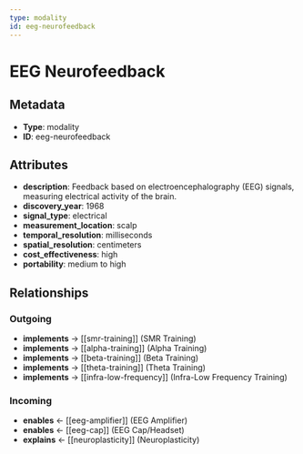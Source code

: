 ```yaml
---
type: modality
id: eeg-neurofeedback
---
```


# EEG Neurofeedback

## Metadata

- **Type**: modality
- **ID**: eeg-neurofeedback

## Attributes

- **description**: Feedback based on electroencephalography (EEG) signals, measuring electrical activity of the brain.
- **discovery_year**: 1968
- **signal_type**: electrical
- **measurement_location**: scalp
- **temporal_resolution**: milliseconds
- **spatial_resolution**: centimeters
- **cost_effectiveness**: high
- **portability**: medium to high

## Relationships

### Outgoing

- **implements** → [[smr-training]] (SMR Training)
- **implements** → [[alpha-training]] (Alpha Training)
- **implements** → [[beta-training]] (Beta Training)
- **implements** → [[theta-training]] (Theta Training)
- **implements** → [[infra-low-frequency]] (Infra-Low Frequency Training)

### Incoming

- **enables** ← [[eeg-amplifier]] (EEG Amplifier)
- **enables** ← [[eeg-cap]] (EEG Cap/Headset)
- **explains** ← [[neuroplasticity]] (Neuroplasticity)

